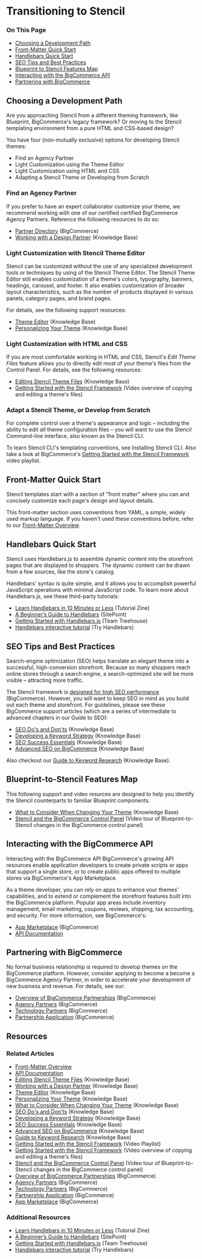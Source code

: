 <h1>Transitioning to Stencil</h1>
<div class="otp" id="no-index">
	<h3> On This Page </h3>
	<ul>
		<li><a href="#transitionining-to-stencil_choosing-dev-path"> Choosing a Development Path</a></li>
		<li><a href="#transitionining-to-stencil_front-matter-quick-start">Front-Matter Quick Start</a></li>
    <li><a href="#transitionining-to-stencil_handlebars_quick-start">Handlebars Quick Start</a></li>
		<li><a href="#transitionining-to-stencil_seo-tips">SEO Tips and Best Practices</a></li>
		<li><a href="#transitionining-to-stencil_blueprint-to-stencil">Blueprint to Stencil Features Map</a></li>
    <li><a href="#transitionining-to-stencil_interacting-with-api">Interacting with the BigCommerce API</a></li>
    <li><a href="#transitionining-to-stencil_partnering-with-bc">Partnering with BigCommerce</a></li>
	</ul>
</div>

<a href='#transitionining-to-stencil_choosing-dev-path' aria-hidden='true' class='block-anchor'  id='transitionining-to-stencil_choosing-dev-path'></a>

## Choosing a Development Path

Are you approaching Stencil from a different theming framework, like Blueprint, BigCommerce's legacy framework? Or moving to the Stencil templating environment from a pure HTML and CSS-based design?

You have four (non-mutually exclusive) options for developing Stencil themes:

* Find an Agency Partner
* Light Customization using the Theme Editor
* Light Customization using HTML and CSS
* Adapting a Stencil Theme or Developing from Scratch

###  Find an Agency Partner

If you prefer to have an expert collaborator customize your theme, we recommend working with one of our certified certified BigCommerce Agency Partners. Reference the following resources to do so:

* [Partner Directory](https://partners.bigcommerce.com/directory/) (BigCommerce)
* [Working with a Design Partner](https://support.bigcommerce.com/articles/Learning/Working-with-a-Design-Partner) (Knowledge Base)

### Light Customization with Stencil Theme Editor

Stencil can be customized without the use of any specialized development tools or techniques by using of the Stencil Theme Editor. The Stencil Theme Editor still enables customization of a theme's colors, typography, banners, headings, carousel, and footer. It also enables customization of broader layout characteristics, such as the number of products displayed in various panels, category pages, and brand pages.

For details, see the following support resources:

* [Theme Editor](https://support.bigcommerce.com/s/article/Stencil-Themes) (Knowledge Base)
* [Personalizing Your Theme](https://support.bigcommerce.com/articles/Learning/Personalizing-your-New-Theme) (Knowledge Base)

### Light Customization with HTML and CSS

If you are most comfortable working in HTML and CSS, Stencil's *Edit Theme Files* feature allows you to directly edit most of your theme's files from the Control Panel. For details, see the following resources:

* [Editing Stencil Theme Files](https://support.bigcommerce.com/s/article/Stencil-Themes#edit) (Knowledge Base)
* [Getting Started with the Stencil Framework](https://www.youtube.com/watch?v=waJ1dg_dAh8&index=11&list=PLwTYtMwfzbe7EZiIWPAmPtuwRHkY7BG-0) (Video overview of copying and editing a theme's files)

### Adapt a Stencil Theme, or Develop from Scratch

For complete control over a theme's appearance and logic – including the ability to edit _all_ theme configuration files – you will want to use the Stencil Command-line interface, also known as the Stencil CLI.

To learn Stencil CLI's templating conventions, see Installing Stencil CLI. Also take a look at BigCommerce's [Getting Started with the Stencil Framework](https://www.youtube.com/playlist?list=PLwTYtMwfzbe7EZiIWPAmPtuwRHkY7BG-0) video playlist.



<a href='#transitionining-to-stencil_front-matter-quick-start' aria-hidden='true' class='block-anchor'  id='transitionining-to-stencil_front-matter-quick-start'></a>

## Front-Matter Quick Start

Stencil templates start with a section of "front matter" where you can and concisely customize each page's design and layout details. 

This front-matter section uses conventions from YAML, a simple, widely used markup language. If you haven't used these conventions before, refer to our [Front-Matter Overview](https://developer.bigcommerce.com/stencil-docs/front-matter/front-matter-overview).



<a href='#transitionining-to-stencil_handlebars_quick-start' aria-hidden='true' class='block-anchor'  id='transitionining-to-stencil_handlebars_quick-start'></a>

## Handlebars Quick Start

Stencil uses Handlebars.js to assemble dynamic content into the storefront pages that are displayed to shoppers. The dynamic content can be drawn from a few sources, like the store's catalog.

Handlebars' syntax is quite simple, and it allows you to accomplish powerful JavaScript operations with minimal JavaScript code. To learn more about Handlebars.js, see these third-party tutorials: 

* [Learn Handlebars in 10 Minutes or Less](http://tutorialzine.com/2015/01/learn-handlebars-in-10-minutes/) (Tutorial Zine)
* [A Beginner’s Guide to Handlebars](https://www.sitepoint.com/a-beginners-guide-to-handlebars/) (SitePoint)
* [Getting Started with Handlebars.js](http://blog.teamtreehouse.com/getting-started-with-handlebars-js) (Team Treehouse)
* [Handlebars interactive tutorial](http://tryhandlebarsjs.com/) (Try Handlebars)



<a href='#transitionining-to-stencil_seo-tips' aria-hidden='true' class='block-anchor'  id='transitionining-to-stencil_seo-tips'></a>

## SEO Tips and Best Practices

Search-engine optimization (SEO) helps translate an elegant theme into a successful, high-conversion storefront. Because so many shoppers reach online stores through a search engine, a search-optimized site will be more visible – attracting more traffic. 

The Stencil framework is [designed for high SEO performance](https://www.bigcommerce.com/improve-organic-traffic/) (BigCommerce). However, you will want to keep SEO in mind as you build out each theme and storefront. For guidelines, please see these BigCommerce support articles (which are a series of intermediate to advanced chapters in our Guide to SEO):

* [SEO Do's and Don'ts](https://support.bigcommerce.com/s/article/What-is-SEO) (Knowledge Base)
* [Developing a Keyword Strategy](https://support.bigcommerce.com/articles/Learning/Developing-a-Keyword-Strategy/) (Knowledge Base)
* [SEO Success Essentials](https://support.bigcommerce.com/articles/Learning/Bigcommerce-SEO-Success-Essentials/) (Knowledge Base)
* [Advanced SEO on BigCommerce](https://support.bigcommerce.com/s/article/Advanced-SEO-on-Bigcommerce) (Knowledge Base)

Also checkout our [Guide to Keyword Research](https://support.bigcommerce.com/s/article/Value-of-Keywords) (Knowledge Base).



<a href='#transitionining-to-stencil_blueprint-to-stencil' aria-hidden='true' class='block-anchor'  id='transitionining-to-stencil_blueprint-to-stencil'></a>

## Blueprint-to-Stencil Features Map 

This following support and video resurces are designed to help you identify the Stencil counterparts to familiar Blueprint components.

* [What to Consider When Changing Your Theme](https://support.bigcommerce.com/s/article/What-to-Consider-When-Changing-Your-Theme) (Knowledge Base)
* [Stencil and the BigCommerce Control Panel](https://www.youtube.com/watch?v=d2F6F8LJXzs&list=PLwTYtMwfzbe7EZiIWPAmPtuwRHkY7BG-0&index=2) (Video tour of Blueprint-to-Stencil changes in the BigCommerce control panel)



<a href='#transitionining-to-stencil_interacting-with-api' aria-hidden='true' class='block-anchor'  id='transitionining-to-stencil_interacting-with-api'></a>

## Interacting with the BigCommerce API

Interacting with the BigCommerce API
BigCommerce's growing API resources enable application developers to create private scripts or apps that support a single store, or to create public apps offered to multiple stores via BigCommerce's App Marketplace.

As a theme developer, you can rely on apps to enhance your themes' capabilities, and to extend or complement the storefront features built into the BigCommerce platform. Popular app areas include inventory management, email marketing, coupons, reviews, shipping, tax accounting, and security. For more information, see BigCommerce's:

* [App Marketplace](https://www.bigcommerce.com/apps/) (BigCommerce)
* [API Documentation](https://developer.bigcommerce.com/api-docs)



<a href='#transitionining-to-stencil_partnering-with-bc' aria-hidden='true' class='block-anchor'  id='transitionining-to-stencil_partnering-with-bc'></a>

## Partnering with BigCommerce

No formal business relationship is required to develop themes on the BigCommerce platform. However, consider applying to become a become a BigCommerce Agency Partner, in order to accelerate your development of new business and revenue. For details, see our:

* [Overview of BigCommerce Partnerships](https://www.bigcommerce.com/partners/) (BigCommerce)
* [Agency Partners](https://www.bigcommerce.com/partners/design-solution/) (BigCommerce)
* [Technology Partners](https://www.bigcommerce.com/partners/developers/) (BigCommerce)
* [Partnership Application](https://partners.bigcommerce.com/English/register_email.aspx) (BigCommerce)



## Resources

### Related Articles
* [Front-Matter Overview](https://developer.bigcommerce.com/stencil-docs/front-matter/front-matter-overview)
* [API Documentation](https://developer.bigcommerce.com/api-docs)
* [Editing Stencil Theme Files](https://support.bigcommerce.com/s/article/Stencil-Themes#edit) (Knowledge Base)
* [Working with a Design Partner](https://support.bigcommerce.com/articles/Learning/Working-with-a-Design-Partner) (Knowledge Base)
* [Theme Editor](https://support.bigcommerce.com/s/article/Stencil-Themes) (Knowledge Base)
* [Personalizing Your Theme](https://support.bigcommerce.com/articles/Learning/Personalizing-your-New-Theme) (Knowledge Base)
* [What to Consider When Changing Your Theme](https://support.bigcommerce.com/s/article/What-to-Consider-When-Changing-Your-Theme) (Knowledge Base)
* [SEO Do's and Don'ts](https://support.bigcommerce.com/s/article/What-is-SEO) (Knowledge Base)
* [Developing a Keyword Strategy](https://support.bigcommerce.com/articles/Learning/Developing-a-Keyword-Strategy/) (Knowledge Base)
* [SEO Success Essentials](https://support.bigcommerce.com/articles/Learning/Bigcommerce-SEO-Success-Essentials/) (Knowledge Base)
* [Advanced SEO on BigCommerce](https://support.bigcommerce.com/s/article/Advanced-SEO-on-Bigcommerce) (Knowledge Base)
* [Guide to Keyword Research](https://support.bigcommerce.com/s/article/Value-of-Keywords) (Knowledge Base)
* [Getting Started with the Stencil Framework](https://www.youtube.com/playlist?list=PLwTYtMwfzbe7EZiIWPAmPtuwRHkY7BG-0) (Video Playlist)
* [Getting Started with the Stencil Framework](https://www.youtube.com/watch?v=waJ1dg_dAh8&index=11&list=PLwTYtMwfzbe7EZiIWPAmPtuwRHkY7BG-0) (Video overview of copying and editing a theme's files)
* [Stencil and the BigCommerce Control Panel](https://www.youtube.com/watch?v=d2F6F8LJXzs&list=PLwTYtMwfzbe7EZiIWPAmPtuwRHkY7BG-0&index=2) (Video tour of Blueprint-to-Stencil changes in the BigCommerce control panel)
* [Overview of BigCommerce Partnerships](https://www.bigcommerce.com/partners/) (BigCommerce)
* [Agency Partners](https://www.bigcommerce.com/partners/design-solution/) (BigCommerce)
* [Technology Partners](https://www.bigcommerce.com/partners/developers/) (BigCommerce)
* [Partnership Application](https://partners.bigcommerce.com/English/register_email.aspx) (BigCommerce)
* [App Marketplace](https://www.bigcommerce.com/apps/) (BigCommerce)

### Additional Resources
* [Learn Handlebars in 10 Minutes or Less](http://tutorialzine.com/2015/01/learn-handlebars-in-10-minutes/) (Tutorial Zine)
* [A Beginner’s Guide to Handlebars](https://www.sitepoint.com/a-beginners-guide-to-handlebars/) (SitePoint)
* [Getting Started with Handlebars.js](http://blog.teamtreehouse.com/getting-started-with-handlebars-js) (Team Treehouse)
* [Handlebars interactive tutorial](http://tryhandlebarsjs.com/) (Try Handlebars)

